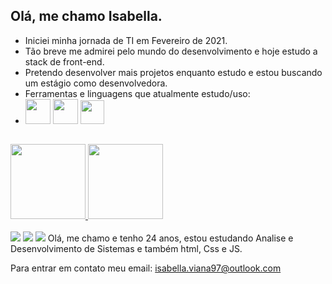 ## Olá, me chamo Isabella.
- Iniciei minha jornada de TI em Fevereiro de 2021. 
- Tão breve me admirei pelo mundo do desenvolvimento e hoje estudo a stack de front-end. 
- Pretendo desenvolver mais projetos enquanto estudo e estou buscando um estágio como desenvolvedora.
- Ferramentas e linguagens que atualmente estudo/uso:
- <img src="https://cdn.jsdelivr.net/gh/devicons/devicon/icons/css3/css3-original-wordmark.svg" height="40" width="40"/> <img src="https://cdn.jsdelivr.net/gh/devicons/devicon/icons/html5/html5-original-wordmark.svg" height="40" width="40"/> <img src="https://cdn.jsdelivr.net/gh/devicons/devicon/icons/javascript/javascript-original.svg" height="38" width="38"/>
##

<div>
	<a href="https://github.com/isabella-eng7">
	<img height="120cm" src="https://github-readme-stats.vercel.app/api/top-langs/?username=Isabella Viana &theme=tokyonight&layout=compact"/> 
	<img height="120cm" src="https://github-readme-stats.vercel.app/api?username=Isabella Viana &theme=tokyonight&hide=prs,issues"/>
</div>
<br>
<a href="https://www.linkedin.com/in/isabella-viana-dev/" alt="linkedin" target="_blank"><img src="https://img.shields.io/badge/LinkedIn-%230077B5.svg?&style=flat-square&logo=linkedin&logoColor=white"></a> <a href="mailto:isabella.viana97@outlook.com" alt="gmail" target="_blank"><img src="https://img.shields.io/badge/-Gmail-FF0000?style=flat-square&labelColor=FF0000&logo=gmail&logoColor=white&link=mailto:isabella.viana97@outlook.com>"/></a> <a href="https://github.com/isabella-eng7" alt="github" target="_blank"><img src="https://img.shields.io/badge/GitHub-000000?&style=flat-square&logo=GitHub&logoColor=white"></a>



<!---
isabella-eng7/isabella-eng7 is a ✨ special ✨ repository because its `README.md` (this file) appears on your GitHub profile.
You can click the Preview link to take a look at your changes.
--->Olá, me chamo e tenho 24 anos, estou estudando Analise e Desenvolvimento de Sistemas e também  html, Css e JS. 

Para entrar em contato meu email: isabella.viana97@outlook.com
